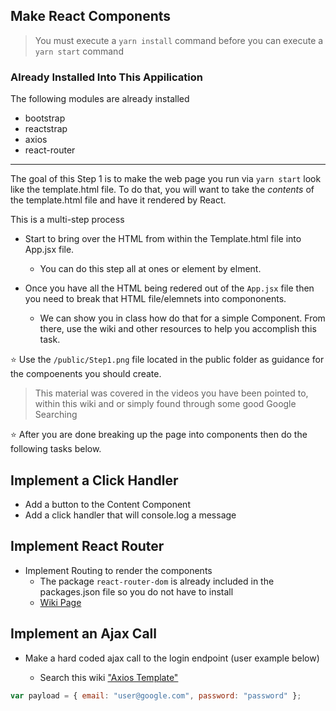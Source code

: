 ## Make React Components

> You must execute a `yarn install` command before you can execute a `yarn start` command

### Already Installed Into This Appilication

The following modules are already installed

- bootstrap
- reactstrap
- axios
- react-router

---

The goal of this Step 1 is to make the web page you run via `yarn start` look like the template.html file.
To do that, you will want to take the _contents_ of the template.html file and have it rendered by React.

This is a multi-step process

- Start to bring over the HTML from within the Template.html file into App.jsx file.

  - You can do this step all at ones or element by elment.

- Once you have all the HTML being redered out of the `App.jsx` file then you need to break that HTML file/elemnets into compononents.

  - We can show you in class how do that for a simple Component. From there, use the wiki and other resources to help you accomplish this task.

:star: Use the `/public/Step1.png` file located in the public folder as guidance for the compoenents you should create.

> This material was covered in the videos you have been pointed to, within this wiki and or simply found through some good Google Searching

:star: After you are done breaking up the page into components then do the following tasks below.

## Implement a Click Handler

- Add a button to the Content Component
- Add a click handler that will console.log a message

## Implement React Router

- Implement Routing to render the components
  - The package `react-router-dom` is already included in the packages.json file so you do not have to install
  - [Wiki Page](http://code.sabio.la:8080/tfs/SabioCollection/Content-JavaScript/_wiki/wikis/Content-JavaScript.wiki?pagePath=%2FJavascript%20Home%2FReact%20Home%2FReact%20Router&wikiVersion=GBwikiMaster)

## Implement an Ajax Call

- Make a hard coded ajax call to the login endpoint (user example below)

  - Search this wiki ["Axios Template"](http://code.sabio.la:8080/tfs/SabioCollection/_wikisearch?type=wiki&text=axios%20call)

```javascript
var payload = { email: "user@google.com", password: "password" };
```
